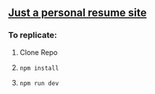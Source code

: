 ## [Just a personal resume site](http://ari-s-123.github.io/Personal-Site/)

### To replicate:

1. Clone Repo

2. `npm install`
   
3. `npm run dev`   
